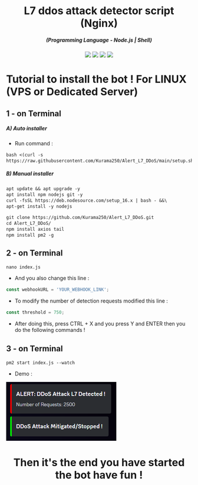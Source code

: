 <h1 align="center">L7 ddos ​​attack detector script (Nginx)</h1>
<em><h5 align="center">(Programming Language - Node.js | Shell)</h5></em>

<p align="center">
  <img src="https://img.shields.io/github/stars/Kurama250/Alert_L7_DDoS">
  <img src="https://img.shields.io/github/license/Kurama250/Alert_L7_DDoS">
  <img src="https://img.shields.io/github/repo-size/Kurama250/Alert_L7_DDoS">
  <img src="https://img.shields.io/badge/stability-stable-green">
</p>

# Tutorial to install the bot ! For LINUX (VPS or Dedicated Server)

## 1 - on Terminal

<h5>A) Auto installer</h5>

- Run command :

```shell script
bash <(curl -s https://raw.githubusercontent.com/Kurama250/Alert_L7_DDoS/main/setup.sh)
```
<h5>B) Manual installer</h5>

```shell script
apt update && apt upgrade -y
apt install npm nodejs git -y
curl -fsSL https://deb.nodesource.com/setup_16.x | bash - &&\
apt-get install -y nodejs
```

```shell script
git clone https://github.com/Kurama250/Alert_L7_DDoS.git
cd Alert_L7_DDoS/
npm install axios tail
npm install pm2 -g
```
## 2 - on Terminal

```shell script
nano index.js
```

- And you also change this line :

```js
const webhookURL = 'YOUR_WEBHOOK_LINK';
```

- To modify the number of detection requests modified this line :

```js
const threshold = 750;
```

- After doing this, press CTRL + X and you press Y and ENTER then you do the following commands !

## 3 - on Terminal

```shell script
pm2 start index.js --watch
```

- Demo : 

![alt text](https://github.com/Kurama250/Alert_L7_DDoS/blob/main/alert_ddos.png?raw=true)

<h1 align="center">Then it's the end you have started the bot have fun !</h1>
